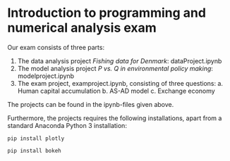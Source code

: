 # Introduction to programming and numerical analysis exam

Our exam consists of three parts:
1. The data analysis project *Fishing data for Denmark*: dataProject.ipynb
2. The model analysis project *P vs. Q in environmental policy making*: modelproject.ipynb
3. The exam project, examproject.ipynb, consisting of three questions:
    a. Human capital accumulation
    b. AS-AD model
    c. Exchange economy

The projects can be found in the ipynb-files given above.

Furthermore, the projects requires the following installations, apart from a standard Anaconda Python 3 installation:

`pip install plotly`

`pip install bokeh`


